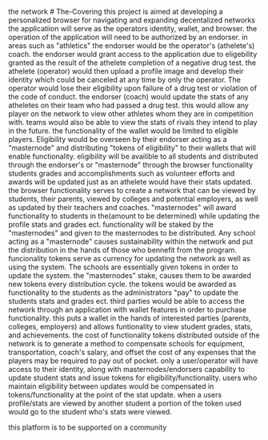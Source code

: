 the network  # The-Covering
 this project is aimed at developing a personalized browser for navigating and expanding decentalized networks 
 the applicatiion will serve as the operators identity, wallet, and browser.
 the operation of the application will need to be authorized by an endorser.
 in areas such as "athletics" the endorser would be the operator's (athelete's) coach. 
 the endorser would grant access to the application due to eligebility granted as the result of the athelete completion of a negative drug test.
 the athelete (operator) would then upload a profile image and develop their identity which could be canceled at any time by only the operator. The operator would lose their eligibility upon failure of a drug test or violation of the code of conduct. 
 the endorser (coach) would update the stats of any atheletes on their team who had passed a drug test.
 this would allow any player on the network to view other athletes whom they are in competition with.
 teams would also be able to view the stats of rivals they intend to play in the future.
 the functionality of the wallet would be limited to eligible players. Eligibility would be overseen by their endorser acting as a "masternode" and distributing "tokens of eligibility" to their wallets that will enable functionality.
 eligibility will be availible to all students and distributed through the endorser's or "masternode"
 through the browser functionality students grades and accomplishments such as volunteer efforts and awards will be updated just as an athelete would have their stats updated.
 the browser functionality serves to create a network that can be viewed by students, their parents, viewed by colleges and potential employers, as well as updated by their teachers and coaches.
"masternodes" will award functionality to students in the(amount to be determined) while updating the profile stats and grades ect.
functionality will be staked by the "masternodes" and given to the masternodes to be distributed. Any school acting as a "masternode" causes sustainability within the network and put the distribution in the hands of those who bennefit from the program. 
funcionality tokens serve as currency for updating the network as well as using the system. The schools are essentially given tokens in order to update the system. the "masternodes" stake, causes them to be awarded new tokens every distribution cycle. the tokens would be awarded as functionality to the students as the administrators "pay" to update the students stats and grades ect.
third parties would be able to access the network through an application with wallet features in order to purchase functionality. this puts a wallet in the hands of interested parties (parents, colleges, employers) and allows funtionality to view student grades, stats, and achievements.
the cost of functionality tokens distributed outside of the network is to generate a method to compensate schools for equipment, transportation, coach's salary, and offset the cost of any expenses that the players may be required to pay out of pocket. 
only a user/operator will have access to their identity, along with masternodes/endorsers capability to update student stats and issue tokens for eligibility/functionality.
users who maintain eligibility between updates would be compensated in tokens/functionality at the point of the stat update.
when a users profile/stats are viewed by another student a portion of the token used would go to the student who's stats were viewed.

this platform is to be supported on a community 



 
